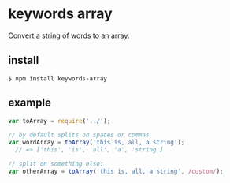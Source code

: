 # keywords array

Convert a string of words to an array.

## install

    $ npm install keywords-array

## example

```js
var toArray = require('../');

// by default splits on spaces or commas
var wordArray = toArray('this is, all, a string');
  // => ['this', 'is', 'all', 'a', 'string']

// split on something else:
var otherArray = toArray('this is, all, a string', /custom/);
```
